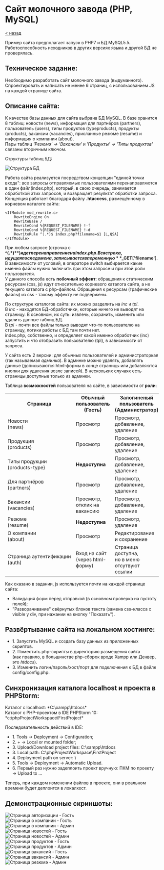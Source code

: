 # Сайт молочного завода (PHP, MySQL)
[&lt; назад](../)  
<!--- *Прочтите это на другом языке:* *[~~English~~](README.en.md)*, **[Русский](README.md)**.  -->
Пример сайта предполагает запуск в PHP7 и БД MySQL5.5.  
Работоспособность исходников в других версиях языка и другой БД не проверялась.

## Техническое задание:
Необходимо разработать сайт молочного завода (выдуманного). Спроектировать и написать не менее 6 страниц, с использованием JS на каждой странице сайта.

## Описание сайта:

К качестве базы данных для сайта выбрана БД MySQL. В базе хранится 8 таблиц: новости (news), информация для партнёров (partners), пользователь (users), типы продуктов (typeproducts), продукты (products), вакансии (vacancies), присланные резюме (resume) и информация о компании (about).  
Пары таблиц *'Резюмэ' &rarr; 'Вакансии'* и *'Продукты' &rarr; 'Типы продуктов'* связаны вторичным ключом.  

Структуры таблиц БД:  
  
![Структура БД](screenshots/db_structure.png)  

Работа сайта реализуется посредством концепции "единой точки входа": все запросы отправляемые пользователями перенаправляются в один файл(index.php), который, в свою очередь, занимается обработкой этих запросов, и возвращает результат обработки запроса. Концепция работает благодаря файлу **.htaccess**, размещённому в корневом каталоге сайта:
```
<IfModule mod_rewrite.c>
    RewriteEngine On
    RewriteBase /
    RewriteCond %{REQUEST_FILENAME} !-f
    RewriteCond %{REQUEST_FILENAME} !-d
    RewriteRule ^(.*)$ index.php?filename=$1 [L,QSA]
</IfModule>
```
При любом запросе (строчка с **^(.*)$**) идет перенаправление на index.php.  
Вся строка, идущая после домена, записывается в переменную **$_GET['filename']**.  
В зависимости от условий, в операторе switch выбирается какие именно файлы нужно включить при этом запросе и при этой роли пользователя.  
У данного способа есть **побочный эффект**: обращения к статическим ресурсам (css, js) идут относительно корневого каталога сайта, а не текущего каталога с php-файлом. Обращения к ресурсам (графические файлы) из css - такому эффекту не подвержены.  
  
По структуре каталогов сайта: их можно разделить на *inc* и *tpl*.  
В *inc* - находятся БД-обработчики, которые ничего не выводят на страницу. В основном, их суть: извлечь, сохранить, изменить или удалить данные таблиц БД.  
В *tpl* - почти все файлы только выводят что-то пользователю на страницу, логики работы с БД там почти нет.  
index.php, собственно, и определяет какой именно обработчик (inc) запустить и что отобразить пользователю (tpl), в зависимости от запроса.  

У сайта есть 2 версии: для обычных пользователей и администраторкая (так называемая *админка*). В админке можно удалять, добавлять данные (дописываются html-формы в конце страницы или добавляются кнопки для удаления возле записей). В нескольких случаях есть страницы доступные только из админки.

Таблица **возможностей** пользователя на сайте, в зависимости от **роли**:  

<table>
<tr><th>Страница</th><th>Обычный пользователь (Гость)</th><th>Залогиненый пользователь (Администратор)</th></tr>
<tr><td>Новости<br>(news)</td><td>Просмотр</td><td>Просмотр, добавление, удаление</td></tr>
<tr><td>Продукция<br>(products)</td><td>Просмотр</td><td>Просмотр, добавление, удаление</td></tr>
<tr><td>Типы продукции<br>(products-type)</td><td><b>Недоступна</b></td><td>Просмотр, добавление, удаление</td></tr>
<tr><td>Для партнёров<br>(partners)</td><td>Просмотр</td><td>Просмотр, добавление, удаление</td></tr>
<tr><td>Вакансии<br>(vacancies)</td><td>Просмотр,<br>отклик на вакансию</td><td>Просмотр, добавление, удаление</td></tr>
<tr><td>Резюме<br>(resume)</td><td><b>Недоступна</b></td><td>Просмотр, удаление</td></tr>
<tr><td>О компании<br>(about)</td><td>Просмотр</td><td>Редактирование и сохранение</td></tr>
<tr><td>Страница&nbsp;аутентификации<br>(auth)</td><td>Вход на сайт (через html-форму)</td><td>Страница доступна,<br>но в меню отсутвуют ссылки</td></tr>
</table>

Как сказано в задании, js используется почти на каждой странице сайта:
* Валидация форм перед отправкой (в основном проверка на пустоту полей);
* "Разворачивание" свёрнутых блоков текста (замена css-класса с visible у div, при нажании на кнопку "Показать").

## Развёртывание сайта на локальном хостинге:

* 1. Запустить MySQL и создать базу данных из приложенных скриптов.
* 2. Поместить php-скрипты в директорию размещения сайта  
(как правило, в большинстве php-сборок вроде Xampp или Денвер, это *htdocs*).
* 3. Изменить логин/пароль/хост/порт для подключения к БД в файле config/config.php.

## Синхронизация каталога localhost и проекта в PHPStorm:

Каталог с localhost: *C:\xampp\htdocs\*  
Каталог с PHP-проектом в IDE PHPStorm 10: *c:\phpProjectWorkspace\FirstProject\*  

Последовательность действий в IDE:
* 1. Tools &rarr; Deployment &rarr; Configuration;
* 2. + &rarr; Local or mounted folder;
* 3. Upload/Download project files: C:\xampp\htdocs
* 3. Local path: C:\phpProjectWorkspace\FirstProject
* 4. Deployment path on server: \
* 5. Tools &rarr; Deployment &rarr; Automatic Upload.
* 6. Первый раз нужно задеплоить проект вручную: ПКМ по проекту &rarr; Upload to ...

Теперь, при каждом изменении файлов в проекте, они в реальном времени будет деплоится в локалхост.

## Демонстрационные скриншоты:

![Страница авторизации - Гость](screenshots/auth.png)  
![Страница о компании - Гость](screenshots/about_user.png)  
![Страница о компании - Админ](screenshots/about_admin.png)  
![Страница новостей - Гость](screenshots/news_user.png)  
![Страница новостей - Админ](screenshots/news_admin.png)  
![Страница продуктов - Гость](screenshots/products_user.png)  
![Страница продуктов - Админ](screenshots/products_admin.png)  
![Страница вакансий - Гость](screenshots/vacancies_user.png)  
![Страница вакансий - Админ](screenshots/vacancies_admin.png)  
![Страница резюмэ - Админ](screenshots/resume_admin.png)  